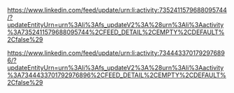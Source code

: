 https://www.linkedin.com/feed/update/urn:li:activity:7352411579688095744/?updateEntityUrn=urn%3Ali%3Afs_updateV2%3A%28urn%3Ali%3Aactivity%3A7352411579688095744%2CFEED_DETAIL%2CEMPTY%2CDEFAULT%2Cfalse%29

https://www.linkedin.com/feed/update/urn:li:activity:7344433701792976896/?updateEntityUrn=urn%3Ali%3Afs_updateV2%3A%28urn%3Ali%3Aactivity%3A7344433701792976896%2CFEED_DETAIL%2CEMPTY%2CDEFAULT%2Cfalse%29
